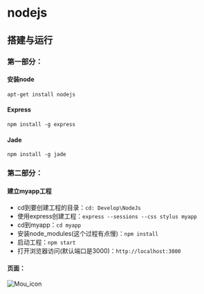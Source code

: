 # nodejs

## 搭建与运行

### 第一部分：

#### 安装node
```apt-get install nodejs```
#### Express
```npm install -g express```
#### Jade
```npm install -g jade```

### 第二部分：

####   建立myapp工程
  * cd到要创建工程的目录：```cd: Develop\NodeJs```
  * 使用express创建工程：```express --sessions --css stylus myapp```
  * cd到myapp：```cd myapp```
  * 安装node_modules(这个过程有点慢)：```npm install```
  * 启动工程：```npm start```
  * 打开浏览器访问(默认端口是3000)：```http://localhost:3000```
#### 页面：
 ![Mou_icon](public/images/page.png)

